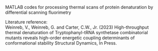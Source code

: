 MATLAB codes for processing thermal scans of protein denaturation by differential scanning fluorimetry

Literature reference:  
Weinreb, V., Weinreb, G. and Carter, C.W., Jr. (2023) High-throughput thermal denaturation of Tryptophanyl-tRNA synthetase combinatorial mutants reveals high-order energetic coupling determinants of conformational stability Structural Dynamics, In Press.
